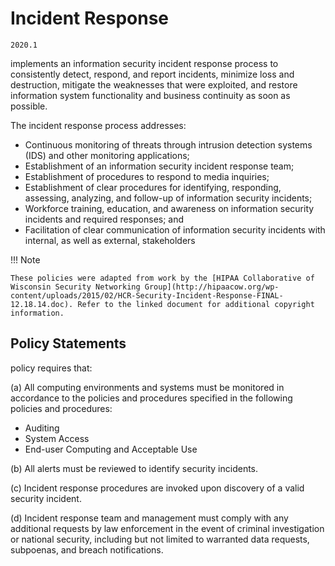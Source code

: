 # Incident Response

`2020.1`

 implements an information security incident response process to
consistently detect, respond, and report incidents, minimize loss and
destruction, mitigate the weaknesses that were exploited, and restore
information system functionality and business continuity as soon as possible.

The incident response process addresses:

* Continuous monitoring of threats through intrusion detection systems (IDS) and
  other monitoring applications;
* Establishment of an information security incident response team;
* Establishment of procedures to respond to media inquiries;
* Establishment of clear procedures for identifying, responding, assessing,
  analyzing, and follow-up of information security incidents;
* Workforce training, education, and awareness on information security incidents
  and required responses; and
* Facilitation of clear communication of information security incidents with
  internal, as well as external, stakeholders

!!! Note

    These policies were adapted from work by the [HIPAA Collaborative of Wisconsin Security Networking Group](http://hipaacow.org/wp-content/uploads/2015/02/HCR-Security-Incident-Response-FINAL-12.18.14.doc). Refer to the linked document for additional copyright information.

## Policy Statements

 policy requires that:

(a) All computing environments and systems must be monitored in accordance to
the policies and procedures specified in the following  policies and
procedures:

  * Auditing
  * System Access
  * End-user Computing and Acceptable Use

(b) All alerts must be reviewed to identify security incidents.

(c) Incident response procedures are invoked upon discovery of a valid security
incident.

(d) Incident response team and management must comply with any additional
requests by law enforcement in the event of criminal investigation or national
security, including but not limited to warranted data requests, subpoenas, and
breach notifications.